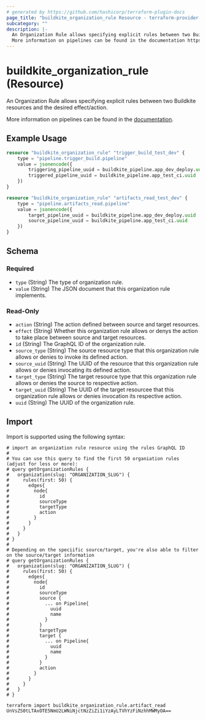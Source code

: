 ```yaml
---
# generated by https://github.com/hashicorp/terraform-plugin-docs
page_title: "buildkite_organization_rule Resource - terraform-provider-buildkite"
subcategory: ""
description: |-
  An Organization Rule allows specifying explicit rules between two Buildkite resources and the desired effect/action.
  More information on pipelines can be found in the documentation https://buildkite.com/docs/pipelines/rules/overview.
---
```


# buildkite_organization_rule (Resource)

An Organization Rule allows specifying explicit rules between two Buildkite resources and the desired effect/action. 

More information on pipelines can be found in the [documentation](https://buildkite.com/docs/pipelines/rules/overview).

## Example Usage

```terraform
resource "buildkite_organization_rule" "trigger_build_test_dev" {
    type = "pipeline.trigger_build.pipeline"
    value = jsonencode({
        triggering_pipeline_uuid = buildkite_pipeline.app_dev_deploy.uuid
        triggered_pipeline_uuid = buildkite_pipeline.app_test_ci.uuid
    })
}

resource "buildkite_organization_rule" "artifacts_read_test_dev" {
    type = "pipeline.artifacts_read.pipeline"
    value = jsonencode({
        target_pipeline_uuid = buildkite_pipeline.app_dev_deploy.uuid
        source_pipeline_uuid = buildkite_pipeline.app_test_ci.uuid
    })
}
```

<!-- schema generated by tfplugindocs -->
## Schema

### Required

- `type` (String) The type of organization rule.
- `value` (String) The JSON document that this organization rule implements.

### Read-Only

- `action` (String) The action defined between source and target resources.
- `effect` (String) Whether this organization rule allows or denys the action to take place between source and target resources.
- `id` (String) The GraphQL ID of the organization rule.
- `source_type` (String) The source resource type that this organization rule allows or denies to invoke its defined action.
- `source_uuid` (String) The UUID of the resource that this organization rule allows or denies invocating its defined action.
- `target_type` (String) The target resource type that this organization rule allows or denies the source to respective action.
- `target_uuid` (String) The UUID of the target resourcee that this organization rule allows or denies invocation its respective action.
- `uuid` (String) The UUID of the organization rule.

## Import

Import is supported using the following syntax:

```shell
# import an organization rule resource using the rules GraphQL ID
#
# You can use this query to find the first 50 organiation rules (adjust for less or more):
# query getOrganizationRules {
#   organization(slug: "ORGANIZATION_SLUG") {
#     rules(first: 50) {
#       edges{
#         node{
#           id
#           sourceType
#           targetType
#           action
#         }
#       }
#     }
#   }
# }
#
# Depending on the speciific source/target, you're also able to filter on the source/target information
# query getOrganizationRules {
#   organization(slug: "ORGANIZATION_SLUG") {
#     rules(first: 50) {
#       edges{
#         node{
#           id
#           sourceType
#           source {
#             ... on Pipeline{
#               uuid
#               name
#             }            
#           }
#           targetType
#           target {
#             ... on Pipeline{
#               uuid
#               name
#             }            
#           }
#           action
#         }
#       }
#     }
#   }
# }

terraform import buildkite_organization_rule.artifact_read UnVsZS0tLTAxOTE5NmU2LWNiNjctNzZiZi1iYzAyLTVhYzFiNzhhMWMyOA==
```
